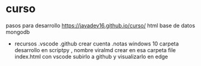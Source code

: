 # curso
pasos para desarrollo
 https://javadev16.github.io/curso/
 html base de datos mongodb
 - recursos
 .vscode
 .github crear cuenta
 .notas windows 10
 carpeta desarrollo en scriptpy , nombre viralmd
 crear en esa carpeta file index.html con vscode
 subirlo a github y visualizarlo en edge 
